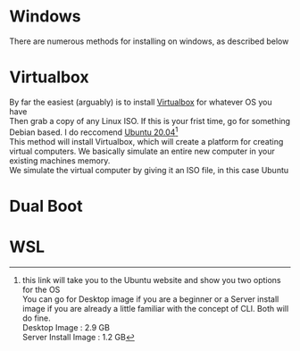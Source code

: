 # Windows
There are numerous methods for installing on windows, as described below  

# Virtualbox
By far the easiest (arguably) is to install [Virtualbox](https://www.virtualbox.org/wiki/Downloads) for whatever OS you have  
Then grab a copy of any Linux ISO. If this is your frist time, go for something Debian based. I do reccomend [Ubuntu 20.04](https://releases.ubuntu.com/20.04/)[^1]  
This method will install Virtualbox, which will create a platform for creating virtual computers. We basically simulate an entire new computer in your existing machines memory.  
We simulate the virtual computer by giving it an ISO file, in this case Ubuntu
# Dual Boot

# WSL


[^1]: this link will take you to the Ubuntu website and show you two options for the OS  
You can go for Desktop image if you are a beginner or a Server install image if you are already a little familiar with the concept of CLI. Both will do fine.  
Desktop Image : 2.9 GB  
Server Install Image : 1.2 GB  